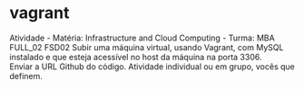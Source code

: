 # vagrant
Atividade - Matéria: Infrastructure and Cloud Computing - Turma: MBA FULL_02 FSD02
Subir uma máquina virtual, usando Vagrant, com MySQL instalado e que esteja acessível no host da máquina na porta 3306.  
Enviar a URL Github do código. Atividade individual ou em grupo, vocês que definem.

